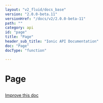 ```yaml
---
layout: "v2_fluid/docs_base"
version: "2.0.0-beta.11"
versionHref: "/docs/v2/2.0.0-beta-11"
path: ""
category: api
id: "page"
title: "Page"
header_sub_title: "Ionic API Documentation"
doc: "Page"
docType: "function"

---
```










<h1 class="api-title">
<a class="anchor" name="page" href="#page"></a>

Page





</h1>

<a class="improve-v2-docs" href="http://github.com/driftyco/ionic/edit/master//Users/mhartington/GitHub/ionic/src/decorators/page.ts#L27">
Improve this doc
</a>










<!-- @usage tag -->


<!-- @property tags -->



<!-- instance methods on the class -->




<!-- related link --><!-- end content block -->


<!-- end body block -->

